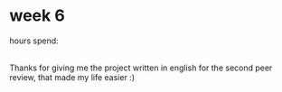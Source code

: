 # week 6
hours spend: <br/>
<br/>

Thanks for giving me the project written in english for the second peer review, that made my life easier :) <br/>

